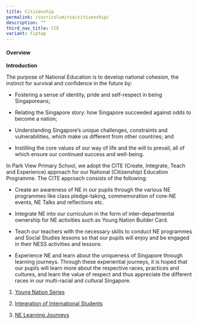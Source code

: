 ```yaml
---
title: Citizenship
permalink: /curriculum/cce/citizenship/
description: ""
third_nav_title: CCE
variant: tiptap
---
```

<h4>Overview</h4><p><strong>Introduction</strong></p><p>The purpose of National Education is to develop national cohesion, the instinct for survival and confidence in the future by:</p><ul data-tight="true" class="tight"><li><p>Fostering a sense of identity, pride and self-respect in being Singaporeans;</p></li><li><p>Relating the Singapore story: how Singapore succeeded against odds to become a nation;</p></li><li><p>Understanding Singapore’s unique challenges, constraints and vulnerabilities, which make us different from other countries; and</p></li><li><p>Instilling the core values of our way of life and the will to prevail, all of which ensure our continued success and well-being.</p></li></ul><p>In Park View Primary School, we adopt the CITE (Create, Integrate, Teach and Experience) approach for our National (Citizenship) Education Programme. The CITE approach consists of the following:</p><ul data-tight="true" class="tight"><li><p>Create an awareness of NE in our pupils through the various NE programmes like class pledge-taking, commemoration of core-NE events, NE Talks and reflections etc.</p></li><li><p>Integrate NE into our curriculum in the form of inter-departmental ownership for NE activities such as Young Nation Builder Card.</p></li><li><p>Teach our teachers with the necessary skills to conduct NE programmes and Social Studies lessons so that our pupils will enjoy and be engaged in their NESS activities and lessons.</p></li><li><p>Experience NE and learn about the uniqueness of Singapore through learning journeys. Through these experiential journeys, it is hoped that our pupils will learn more about the respective races, practices and cultures, and learn the value of respect and thus appreciate the different races in our multi-racial and cultural Singapore.</p></li></ul><ol data-tight="true" class="tight"><li><p><a href="https://staging-lite.d3c4qviri55m29.amplifyapp.com/curriculum/cce/citizenship/young-nation-series/" rel="noopener noreferrer nofollow" target="_blank">Young Nation Series</a></p></li><li><p><a href="/curriculum/cce/citizenship/integration-of-international-students" rel="noopener noreferrer nofollow" target="_blank">Integration of International Students</a></p></li><li><p><a href="https://staging-lite.d3c4qviri55m29.amplifyapp.com/curriculum/cce/citizenship/ne-learning-journeys/" rel="noopener noreferrer nofollow" target="_blank">NE Learning Journeys</a></p></li></ol><p></p>